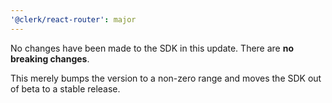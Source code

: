 ```yaml
---
'@clerk/react-router': major
---
```


No changes have been made to the SDK in this update. There are **no breaking changes**.

This merely bumps the version to a non-zero range and moves the SDK out of beta to a stable release.
